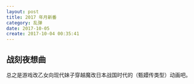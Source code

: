 ```yaml
---
layout: post
title: 2017 年月新番
category: 乱弹
date: 2017-10-05
create: 2017-10-04 00:35:41
---
```


## 战刻夜想曲
总之是游戏改乙女向现代妹子穿越魔改日本战国时代的（甄嬛传类型）动画吧。


